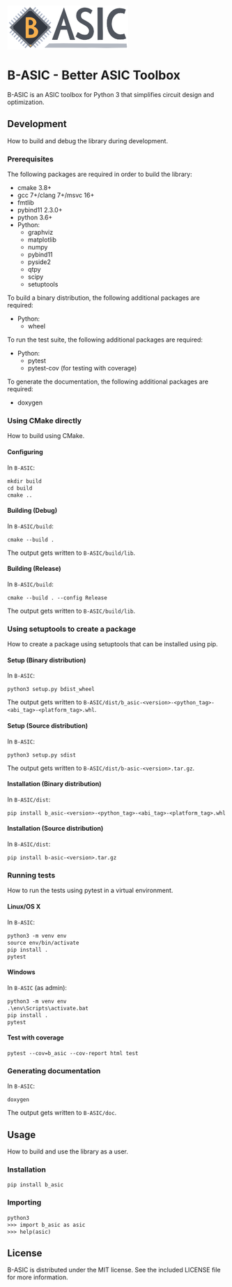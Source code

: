 <img src="logo.png" width="278" height="100">

# B-ASIC - Better ASIC Toolbox

B-ASIC is an ASIC toolbox for Python 3 that simplifies circuit design and optimization.

## Development

How to build and debug the library during development.

### Prerequisites

The following packages are required in order to build the library:

-   cmake 3.8+
-   gcc 7+/clang 7+/msvc 16+
-   fmtlib
-   pybind11 2.3.0+
-   python 3.6+
-   Python:
    -   graphviz
    -   matplotlib
    -   numpy
    -   pybind11
    -   pyside2
    -   qtpy
    -   scipy
    -   setuptools

To build a binary distribution, the following additional packages are required:

-   Python:
    -   wheel

To run the test suite, the following additional packages are required:

-   Python:
    -   pytest
    -   pytest-cov (for testing with coverage)

To generate the documentation, the following additional packages are required:

-   doxygen

### Using CMake directly

How to build using CMake.

#### Configuring

In `B-ASIC`:

```
mkdir build
cd build
cmake ..
```

#### Building (Debug)

In `B-ASIC/build`:

```
cmake --build .
```

The output gets written to `B-ASIC/build/lib`.

#### Building (Release)

In `B-ASIC/build`:

```
cmake --build . --config Release
```

The output gets written to `B-ASIC/build/lib`.

### Using setuptools to create a package

How to create a package using setuptools that can be installed using pip.

#### Setup (Binary distribution)

In `B-ASIC`:

```
python3 setup.py bdist_wheel
```

The output gets written to `B-ASIC/dist/b_asic-<version>-<python_tag>-<abi_tag>-<platform_tag>.whl`.

#### Setup (Source distribution)

In `B-ASIC`:

```
python3 setup.py sdist
```

The output gets written to `B-ASIC/dist/b-asic-<version>.tar.gz`.

#### Installation (Binary distribution)

In `B-ASIC/dist`:

```
pip install b_asic-<version>-<python_tag>-<abi_tag>-<platform_tag>.whl
```

#### Installation (Source distribution)

In `B-ASIC/dist`:

```
pip install b-asic-<version>.tar.gz
```

### Running tests

How to run the tests using pytest in a virtual environment.

#### Linux/OS X

In `B-ASIC`:

```
python3 -m venv env
source env/bin/activate
pip install .
pytest
```

#### Windows

In `B-ASIC` (as admin):

```
python3 -m venv env
.\env\Scripts\activate.bat
pip install .
pytest
```

#### Test with coverage

```
pytest --cov=b_asic --cov-report html test
```

### Generating documentation

In `B-ASIC`:

```
doxygen
```

The output gets written to `B-ASIC/doc`.

## Usage

How to build and use the library as a user.

### Installation

```
pip install b_asic
```

### Importing

```
python3
>>> import b_asic as asic
>>> help(asic)
```

## License

B-ASIC is distributed under the MIT license.
See the included LICENSE file for more information.
